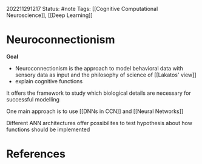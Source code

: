 202211291217
Status: #note 
Tags: [[Cognitive Computational Neuroscience]], [[Deep Learning]]

# Neuroconnectionism
**Goal**
- Neuroconnectionism is the approach to model behavioral data with sensory data as input and the philosophy of science of [[Lakatos' view]]
- explain cognitive functions 

It offers the framework to study which biological details are necessary for successful modelling

One main approach is to use [[DNNs in CCN]] and [[Neural Networks]]

Different ANN architectures offer possibilites to test hypothesis about how functions should be implemented


# References